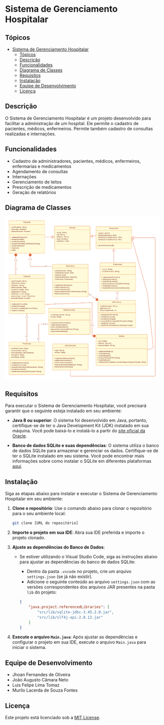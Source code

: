 # Sistema de Gerenciamento Hospitalar

## Tópicos
- [Sistema de Gerenciamento Hospitalar](#sistema-de-gerenciamento-hospitalar)
  - [Tópicos](#tópicos)
  - [Descrição](#descrição)
  - [Funcionalidades](#funcionalidades)
  - [Diagrama de Classes](#diagrama-de-classes)
  - [Requisitos](#requisitos)
  - [Instalação](#instalação)
  - [Equipe de Desenvolvimento](#equipe-de-desenvolvimento)
  - [Licença](#licença)

## Descrição

O Sistema de Gerenciamento Hospitalar é um projeto desenvolvido para facilitar a administração de um hospital. Ele permite o cadastro de pacientes, médicos, enfermeiros. Permite também cadastro de consultas realizadas e internações.

## Funcionalidades

- Cadastro de administradores, pacientes, médicos, enfermeiros, enfermarias e medicamentos
- Agendamento de consultas
- Internações
- Gerenciamento de leitos
- Prescrição de medicamentos
- Geração de relatórios

## Diagrama de Classes

![Diagrama de Classes](DiagramaDeClassesHospital.png)

## Requisitos

Para executar o Sistema de Gerenciamento Hospitalar, você precisará garantir que o seguinte esteja instalado em seu ambiente:

- **Java 8 ou superior**: O sistema foi desenvolvido em Java, portanto, certifique-se de ter o Java Development Kit (JDK) instalado em sua máquina. Você pode baixá-lo e instalá-lo a partir do [site oficial da Oracle](https://www.oracle.com/java/technologies/javase-downloads.html).

- **Banco de dados SQLite e suas dependências**: O sistema utiliza o banco de dados SQLite para armazenar e gerenciar os dados. Certifique-se de ter o SQLite instalado em seu sistema. Você pode encontrar mais informações sobre como instalar o SQLite em diferentes plataformas [aqui](https://www.sqlite.org/download.html).

## Instalação

Siga as etapas abaixo para instalar e executar o Sistema de Gerenciamento Hospitalar em seu ambiente:

1. **Clone o repositório**: Use o comando abaixo para clonar o repositório para o seu ambiente local:

    ```bash
    git clone [URL do repositório]
    ```

2. **Importe o projeto em sua IDE**: Abra sua IDE preferida e importe o projeto clonado.

3. **Ajuste as dependências do Banco de Dados**:
    - Se estiver utilizando o Visual Studio Code, siga as instruções abaixo para ajustar as dependências do banco de dados SQLite:
        - Dentro da pasta `.vscode` no projeto, crie um arquivo `settings.json` (se já não existir).
        - Adicione o seguinte conteúdo ao arquivo `settings.json` com as versões correspondentes dos arquivos JAR presentes na pasta `lib` do projeto:

        ```json
        {
            "java.project.referencedLibraries": [
                "src/lib/sqlite-jdbc-3.45.2.0.jar",
                "src/lib/slf4j-api-2.0.12.jar"
            ]
        }
        ```

4. **Execute o arquivo `Main.java`**: Após ajustar as dependências e configurar o projeto em sua IDE, execute o arquivo `Main.java` para iniciar o sistema.

## Equipe de Desenvolvimento

- Jhoan Fernandes de Oliveira 
- João Augusto Câmara Neto 
- Luis Felipe Lima Tomaz 
- Murilo Lacerda de Souza Fontes 

## Licença

Este projeto está licenciado sob a [MIT License](LICENSE).